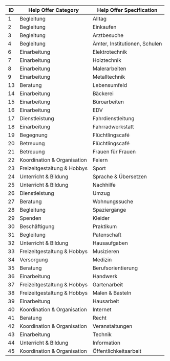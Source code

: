 | ID | Help Offer Category         | Help Offer Specification      |
|----|-----------------------------|-------------------------------|
| 1  | Begleitung                  | Alltag                        |
| 2  | Begleitung                  | Einkaufen                     |
| 3  | Begleitung                  | Arztbesuche                   |
| 4  | Begleitung                  | Ämter, Institutionen, Schulen |
| 6  | Einarbeitung                | Elektrotechnik                |
| 7  | Einarbeitung                | Holztechnik                   |
| 8  | Einarbeitung                | Malerarbeiten                 |
| 9  | Einarbeitung                | Metalltechnik                 |
| 13 | Beratung                    | Lebensumfeld                  |
| 14 | Einarbeitung                | Bäckerei                      |
| 15 | Einarbeitung                | Büroarbeiten                  |
| 16 | Einarbeitung                | EDV                           |
| 17 | Dienstleistung              | Fahrdienstleitung             |
| 18 | Einarbeitung                | Fahrradwerkstatt              |
| 19 | Begegnung                   | Flüchtlingscafé               |
| 20 | Betreuung                   | Flüchtlingscafé               |
| 21 | Betreuung                   | Frauen für Frauen             |
| 22 | Koordination & Organisation | Feiern                        |
| 23 | Freizeitgestaltung & Hobbys | Sport                         |
| 24 | Unterricht & Bildung        | Sprache & Übersetzen          |
| 25 | Unterricht & Bildung        | Nachhilfe                     |
| 26 | Dienstleistung              | Umzug                         |
| 27 | Beratung                    | Wohnungssuche                 |
| 28 | Begleitung                  | Spaziergänge                  |
| 29 | Spenden                     | Kleider                       |
| 30 | Beschäftigung               | Praktikum                     |
| 31 | Begleitung                  | Patenschaft                   |
| 32 | Unterricht & Bildung        | Hausaufgaben                  |
| 33 | Freizeitgestaltung & Hobbys | Musizieren                    |
| 34 | Versorgung                  | Medizin                       |
| 35 | Beratung                    | Berufsorientierung            |
| 36 | Einarbeitung                | Handwerk                      |
| 37 | Freizeitgestaltung & Hobbys | Gartenarbeit                  |
| 38 | Freizeitgestaltung & Hobbys | Malen & Basteln               |
| 39 | Einarbeitung                | Hausarbeit                    |
| 40 | Koordination & Organisation | Internet                      |
| 41 | Beratung                    | Recht                         |
| 42 | Koordination & Organisation | Veranstaltungen               |
| 43 | Einarbeitung                | Technik                       |
| 44 | Unterricht & Bildung        | Information                   |
| 45 | Koordination & Organisation | Öffentlichkeitsarbeit         |

